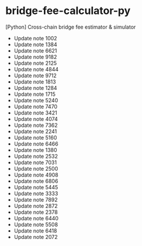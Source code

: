 # bridge-fee-calculator-py
[Python] Cross-chain bridge fee estimator & simulator
- Update note 1002
- Update note 1384
- Update note 6621
- Update note 9182
- Update note 2125
- Update note 4844
- Update note 9712
- Update note 1813
- Update note 1284
- Update note 1715
- Update note 5240
- Update note 7470
- Update note 3421
- Update note 4074
- Update note 7362
- Update note 2241
- Update note 5160
- Update note 6466
- Update note 1380
- Update note 2532
- Update note 7031
- Update note 2500
- Update note 4908
- Update note 6806
- Update note 5445
- Update note 3333
- Update note 7892
- Update note 2872
- Update note 2378
- Update note 6440
- Update note 5508
- Update note 6418
- Update note 2072

